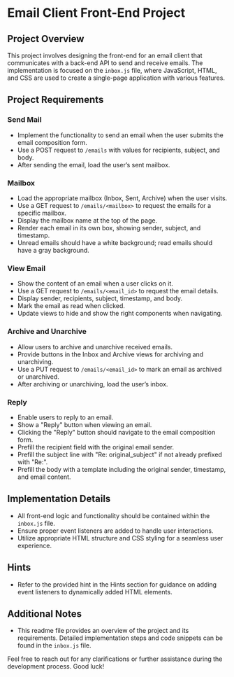 # Email Client Front-End Project

## Project Overview
This project involves designing the front-end for an email client that communicates with a back-end API to send and receive emails. The implementation is focused on the `inbox.js` file, where JavaScript, HTML, and CSS are used to create a single-page application with various features.

## Project Requirements

### Send Mail
- Implement the functionality to send an email when the user submits the email composition form.
- Use a POST request to `/emails` with values for recipients, subject, and body.
- After sending the email, load the user’s sent mailbox.

### Mailbox
- Load the appropriate mailbox (Inbox, Sent, Archive) when the user visits.
- Use a GET request to `/emails/<mailbox>` to request the emails for a specific mailbox.
- Display the mailbox name at the top of the page.
- Render each email in its own box, showing sender, subject, and timestamp.
- Unread emails should have a white background; read emails should have a gray background.

### View Email
- Show the content of an email when a user clicks on it.
- Use a GET request to `/emails/<email_id>` to request the email details.
- Display sender, recipients, subject, timestamp, and body.
- Mark the email as read when clicked.
- Update views to hide and show the right components when navigating.

### Archive and Unarchive
- Allow users to archive and unarchive received emails.
- Provide buttons in the Inbox and Archive views for archiving and unarchiving.
- Use a PUT request to `/emails/<email_id>` to mark an email as archived or unarchived.
- After archiving or unarchiving, load the user’s inbox.

### Reply
- Enable users to reply to an email.
- Show a "Reply" button when viewing an email.
- Clicking the "Reply" button should navigate to the email composition form.
- Prefill the recipient field with the original email sender.
- Prefill the subject line with "Re: original_subject" if not already prefixed with "Re:".
- Prefill the body with a template including the original sender, timestamp, and email content.

## Implementation Details
- All front-end logic and functionality should be contained within the `inbox.js` file.
- Ensure proper event listeners are added to handle user interactions.
- Utilize appropriate HTML structure and CSS styling for a seamless user experience.

## Hints
- Refer to the provided hint in the Hints section for guidance on adding event listeners to dynamically added HTML elements.

## Additional Notes
- This readme file provides an overview of the project and its requirements. Detailed implementation steps and code snippets can be found in the `inbox.js` file.

Feel free to reach out for any clarifications or further assistance during the development process. Good luck!
